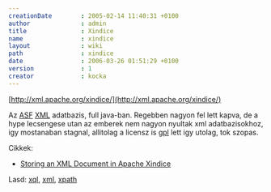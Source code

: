 ```yaml
---
creationDate        : 2005-02-14 11:40:31 +0100 
author              : admin 
title               : Xindice 
name                : xindice 
layout              : wiki 
path                : xindice 
date                : 2006-03-26 01:51:29 +0100 
version             : 1 
creator             : kocka 
---
```

[http://xml.apache.org/xindice/](http://xml.apache.org/xindice/)

Az [ASF](ASF.html) [XML](XML.html) adatbazis, full java-ban. Regebben nagyon fel lett kapva, de a hype lecsengese utan az emberek nem nagyon nyultak xml adatbazisokhoz, igy mostanaban stagnal, allitolag a licensz is [gpl](GPL.html) lett igy utolag, tok szopas.

Cikkek:

*   [Storing an XML Document in Apache Xindice](http://xml.apache.org/xindice/)

Lasd: [xql](xql.html), [xml](XML.html), [xpath](XPath.html)

